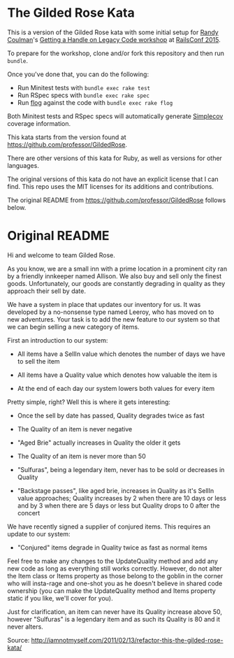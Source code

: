# The Gilded Rose Kata

This is a version of the Gilded Rose kata with some initial setup for 
[Randy Coulman](http://randycoulman.com/)'s 
[Getting a Handle on Legacy Code workshop](http://railsconf.com/program/labs#prop_1024)
at [RailsConf 2015](http://railsconf.com).

To prepare for the workshop, clone and/or fork this repository and then run `bundle`.

Once you've done that, you can do the following:

* Run Minitest tests with `bundle exec rake test`
* Run RSpec specs with `bundle exec rake spec`
* Run [flog](https://github.com/seattlerb/flog) against the code with `bundle exec rake flog`

Both Minitest tests and RSpec specs will automatically generate 
[Simplecov](https://github.com/colszowka/simplecov) coverage information.

This kata starts from the version found at https://github.com/professor/GildedRose.

There are other versions of this kata for Ruby, as well as versions for other languages.

The original versions of this kata do not have an explicit license that I can find.  This
repo uses the MIT licenses for its additions and contributions.

The original README from https://github.com/professor/GildedRose follows below.


# Original README

Hi and welcome to team Gilded Rose.

As you know, we are a small inn with a prime location in a prominent city ran
by a friendly innkeeper named Allison.  We also buy and sell only the finest
goods. Unfortunately, our goods are constantly degrading in quality as they
approach their sell by date.

We have a system in place that updates our inventory for us. It was developed
by a no-nonsense type named Leeroy, who has moved on to new adventures. Your
task is to add the new feature to our system so that we can begin selling a
new category of items.

First an introduction to our system:

  - All items have a SellIn value which denotes the number of days we have to
    sell the item

  - All items have a Quality value which denotes how valuable the item is

  - At the end of each day our system lowers both values for every item

Pretty simple, right? Well this is where it gets interesting:

  - Once the sell by date has passed, Quality degrades twice as fast

  - The Quality of an item is never negative

  - "Aged Brie" actually increases in Quality the older it gets

  - The Quality of an item is never more than 50

  - "Sulfuras", being a legendary item, never has to be sold or decreases in
    Quality

  - "Backstage passes", like aged brie, increases in Quality as it's SellIn
    value approaches; Quality increases by 2 when there are 10 days or less
    and by 3 when there are 5 days or less but Quality drops to 0 after the
    concert

We have recently signed a supplier of conjured items. This requires an update
to our system:

  - "Conjured" items degrade in Quality twice as fast as normal items

Feel free to make any changes to the UpdateQuality method and add any new code
as long as everything still works correctly. However, do not alter the Item
class or Items property as those belong to the goblin in the corner who will
insta-rage and one-shot you as he doesn't believe in shared code ownership
(you can make the UpdateQuality method and Items property static if you like,
we'll cover for you).

Just for clarification, an item can never have its Quality increase above 50,
however "Sulfuras" is a legendary item and as such its Quality is 80 and it
never alters.

Source: <http://iamnotmyself.com/2011/02/13/refactor-this-the-gilded-rose-kata/>
